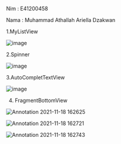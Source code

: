 Nim : E41200458

Nama : Muhammad Athallah Ariella Dzakwan

1.MyListView

![image](https://user-images.githubusercontent.com/80690772/138439761-b38489f5-5537-4f48-b23a-bb805394e3a5.png)

2.Spinner

![image](https://user-images.githubusercontent.com/80690772/138442218-b985af1e-a338-44bf-967d-637041cd29ff.png)

3.AutoCompletTextView

![image](https://user-images.githubusercontent.com/80690772/138442440-04d2298a-cf9d-4bf2-9572-20fa76a31ae5.png)

4. FragmentBottomView 

![Annotation 2021-11-18 162625](https://user-images.githubusercontent.com/80690772/142390042-8e888f8f-06ef-462b-9ffe-da5d63edb051.jpg)

![Annotation 2021-11-18 162721](https://user-images.githubusercontent.com/80690772/142390100-40d3c3ba-babd-4cd0-afff-7009015b369b.jpg)

![Annotation 2021-11-18 162743](https://user-images.githubusercontent.com/80690772/142390136-90e2b8b1-bdf8-4517-a90c-2dd21c27bf3f.jpg)



